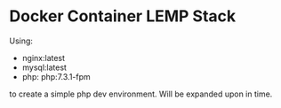 # Docker Container LEMP Stack

Using:

* nginx:latest
* mysql:latest
* php: php:7.3.1-fpm

to create a simple php dev environment. Will be expanded upon in time.
